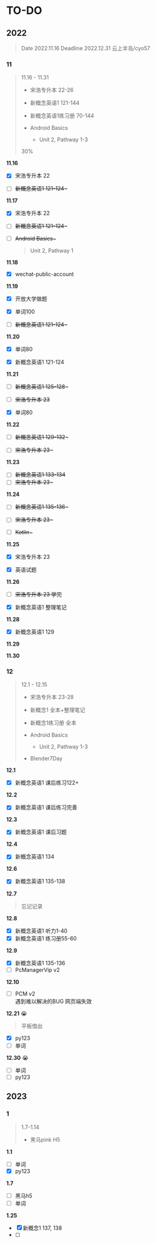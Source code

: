 # TO-DO

## 2022

> Date 2022.11.16
> Deadline 2022.12.31
> 云上半岛/cyo57

### 11

> 11.16 - 11.31
> 
> - 宋浩专升本 22-26
> 
> - 新概念英语1 121-144
> 
> - 新概念英语1练习册 70-144
> 
> - Android Basics
>   
>   - Unit 2, Pathway 1-3
> 
> 30%

**11.16**

- [x] 宋浩专升本 22

- [ ] ~~新概念英语1 121-124~~~

**11.17**

- [x] 宋浩专升本 22

- [ ] ~~新概念英语1 121-124~~~

- [ ] ~~Android Basics~~~
  
  > Unit 2, Pathway 1

**11.18**

- [x] wechat-public-account

**11.19**

- [x] 开放大学做题

- [x] 单词100

- [ ] ~~新概念英语1 121-124~~~

**11.20**

- [x] 单词80

- [x] 新概念英语1 121-124

**11.21**

- [ ] ~~新概念英语1 125-128~~~

- [ ] ~~宋浩专升本 23~~

- [x] 单词80

**11.22**

- [ ] ~~新概念英语1 129-132~~~

- [ ] ~~宋浩专升本 23~~~

**11.23**

- [ ] ~~新概念英语1 133-134~~
- [ ] ~~宋浩专升本 23~~~

**11.24**

- [ ] ~~新概念英语1 135-136~~~

- [ ] ~~宋浩专升本 23~~~

- [ ] ~~Kotlin~~~

**11.25**

- [x] 宋浩专升本 23

- [x] 英语试题

**11.26**

- [ ] ~~宋浩专升本 23 学完~~

- [x] 新概念英语1 整理笔记

**11.28**

- [x] 新概念英语1 129

**11.29**

**11.30**

### 12

> 12.1 - 12.15
> 
> - 宋浩专升本 23-28
> 
> - 新概念1 全本+整理笔记
> 
> - 新概念1练习册 全本
> 
> - Android Basics
>   
>   - Unit 2, Pathway 1-3
> 
> - Blender7Day

**12.1**

- [x] 新概念英语1 课后练习122+

**12.2**

- [x] 新概念英语1 课后练习完善

**12.3**

- [x] 新概念英语1 课后习题

**12.4**

- [x] 新概念英语1 134

**12.6**

- [x] 新概念英语1 135-138

**12.7**

> 忘记记录

**12.8**

- [x] 新概念英语1 听力1-40
- [x] 新概念英语1 练习册55-60

**12.9**

- [x] 新概念英语1 135-136
- [ ] PcManagerVip v2

**12.10**

- [ ] PCM v2  
  遇到难以解决的BUG
  网页端失效

**12.21** :sob:

> 平板借出

- [x] py123
- [ ] 单词

**12.30** :sob:

- [ ] 单词
- [ ] py123

## 2023

### 1

> 1.7-1.14
>
> - 黑马pink H5

**1.1**

- [ ] 单词
- [x] py123

**1.7**

- [ ] 黑马h5
- [ ] 单词

**1.25**

- [x] 新概念1 137, 138
- [ ] 
